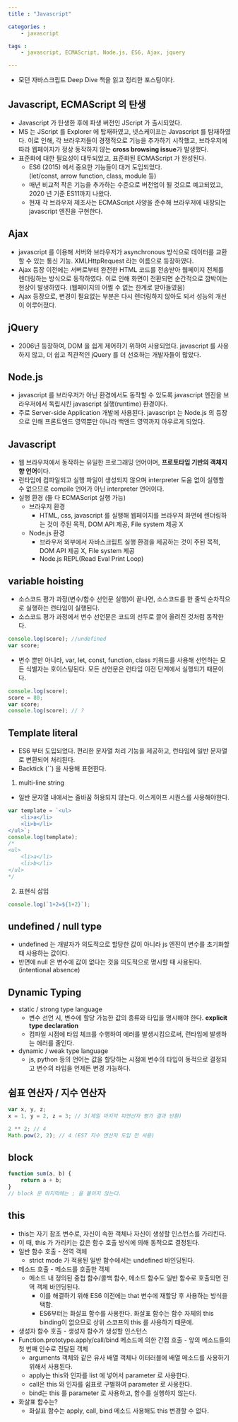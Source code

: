 ```yaml
---
title : "Javascript"

categories :
    - javascript

tags :
    - javascript, ECMAScript, Node.js, ES6, Ajax, jquery

---
```

- 모던 자바스크립트 Deep Dive 책을 읽고 정리한 포스팅이다.

## Javascript, ECMAScript 의 탄생
- Javascript 가 탄생한 후에 파생 버전인 JScript 가 출시되었다. 
- MS 는 JScript 를 Explorer 에 탑재하였고, 넷스케이프는 Javascript 를 탐재하였다. 이로 인해, 각 브라우저들이 경쟁적으로 기능을 추가하기 시작했고, 브라우저에 따라 웹페이지가 정상 동작하지 않는 **cross browsing issue**가 발생했다.
- 표준화에 대한 필요성이 대두되었고, 표준화된 ECMAScript 가 완성된다.
  -  ES6 (2015) 에서 중요한 기능들이 대거 도입되었다.   
  (let/const, arrow function, class, module 등)
  -  매년 비교적 작은 기능을 추가하는 수준으로 버전업이 될 것으로 예고되었고, 2020 년 기준 ES11까지 나왔다.
  -  현재 각 브라우저 제조사는 ECMAScript 사양을 준수해 브라우저에 내장되는 javascript 엔진을 구현한다.


## Ajax
- javascript 를 이용해 서버와 브라우저가 asynchronous 방식으로 데이터를 교환할 수 있는 통신 기능. XMLHttpRequest 라는 이름으로 등장하였다.
- Ajax 등장 이전에는 서버로부터 완전한 HTML 코드를 전송받아 웹페이지 전체를 렌더링하는 방식으로 동작하였다. 이로 인해 화면이 전환되면 순간적으로 깜박이는 현상이 발생하였다. (웹페이지의 어쩔 수 없는 한계로 받아들였음)
- Ajax 등장으로, 변경이 필요없는 부분은 다시 렌더링하지 않아도 되서 성능의 개선이 이루어졌다. 

## jQuery
- 2006년 등장하여, DOM 을 쉽게 제어하기 위하여 사용되었다. javascript 를 사용하지 않고, 더 쉽고 직관적인 jQuery 를 더 선호하는 개발자들이 많았다.

## Node.js
- javascript 를 브라우저가 아닌 환경에서도 동작할 수 있도록 javascript 엔진을 브라우저에서 독립시킨 javascript 실행(runtime) 환경이다.
- 주로 Server-side Application 개발에 사용된다. javascript 는 Node.js 의 등장으로 인해 프론트엔드 영역뿐만 아니라 백엔드 영역까지 아우르게 되었다.


## Javascript
- 웹 브라우저에서 동작하는 유일한 프로그래밍 언어이며, **프로토타입 기반의 객체지향 언어**이다. 
- 런타임에 컴파일되고 실행 파일이 생성되지 않으며 interpreter 도움 없이 실행할 수 없으므로 compile 언어가 아닌 interpreter 언어이다.
- 실행 환경 (둘 다 ECMAScript 실행 가능)
  - 브라우저 환경
    - HTML, css, javascript 를 실행해 웹페이지를 브라우저 화면에 렌더링하는 것이 주된 목적, DOM API 제공, File system 제공 X
  - Node.js 환경
    - 브라우저 외부에서 자바스크립트 실행 환경을 제공하는 것이 주된 목적, DOM API 제공 X, File system 제공
    - Node.js REPL(Read Eval Print Loop) 



## variable hoisting
- 소스코드 평가 과정(변수/함수 선언문 실행)이 끝나면, 소스코드를 한 줄씩 순차적으로 실행하는 런타임이 실행된다.
- 소스코드 평가 과정에서 변수 선언문은 코드의 선두로 끌어 올려진 것처럼 동작한다.

```javascript
console.log(score); //undefined
var score; 
```
- 변수 뿐만 아니라, var, let, const, function, class 키워드를 사용해 선언하는 모든 식별자는 호이스팅된다. 모든 선언문은 런타임 이전 단계에서 실행되기 때문이다.

```javascript
console.log(score);
score = 80;
var score;
console.log(score); // ?
```

## Template literal
- ES6 부터 도입되었다. 편리한 문자열 처리 기능을 제공하고, 런타임에 일반 문자열로 변환되어 처리된다.
- Backtick (``) 을 사용해 표현한다.


1. multi-line string
- 일반 문자열 내에서는 줄바꿈 허용되지 않는다. 이스케이프 시퀀스를 사용해야한다.


```javascript
var template = `<ul>
    <li>a</li>
    <li>b</li>
</ul>`;
console.log(template);
/*
<ul>
    <li>a</li>
    <li>b</li>
</ul>
*/
```

2. 표현식 삽입

```javascript
console.log(`1+2=${1+2}`);
``` 

## undefined / null type
- undefined 는 개발자가 의도적으로 할당한 값이 아니라 js 엔진이 변수를 초기화할 때 사용하는 값이다.
- 반면에 null 은 변수에 값이 없다는 것을 의도적으로 명시할 때 사용된다. (intentional absence)

## Dynamic Typing
- static / strong type language
  - 변수 선언 시, 변수에 할당 가능한 값의 종류와 타입을 명시해야 한다. **explicit type declaration**
  - 컴파일 시점에 타입 체크를 수행하여 에러를 발생시킴으로써, 런타임에 발생하는 에러를 줄인다.
- dynamic / weak type language
  - js, python 등의 언어는 값을 할당하는 시점에 변수의 타입이 동적으로 결정되고 변수의 타입을 언제든 변경 가능하다.

## 쉼표 연산자 / 지수 연산자
```javascript
var x, y, z;
x = 1, y = 2, z = 3; // 3(제일 마지막 피연산자 평가 결과 반환)
```

```javascript
2 ** 2; // 4
Math.pow(2, 2); // 4 (ES7 지수 연산자 도입 전 사용)
```

## block
```javascript
function sum(a, b) {
    return a + b;
}
// block 문 마지막에는 ; 을 붙이지 않는다. 
```

## this
- this는 자기 참조 변수로, 자신이 속한 객체나 자신이 생성할 인스턴스를 가리킨다.
- 이 때, this 가 가리키는 값은 함수 호출 방식에 의해 동적으로 결정된다.
- 일반 함수 호출 - 전역 객체
  - strict mode 가 적용된 일반 함수에서는 undefined 바인딩된다.
- 메소드 호출 - 메소드를 호출한 객체
  - 메소드 내 정의된 중첩 함수/콜백 함수, 메소드 함수도 일반 함수로 호출되면 전역 객체 바인딩된다. 
    - 이를 해결하기 위해 ES6 이전에는 that 변수에 재할당 후 사용하는 방식을 택함.
    - ES6부터는 화살표 함수를 사용한다. 화살표 함수는 함수 자체의 this binding이 없으므로 상위 스코프의 this 를 사용하기 때문에.
- 생성자 함수 호출 - 생성자 함수가 생성할 인스턴스
- Function.prototype.apply/call/bind 메소드에 의한 간접 호출 - 앞의 메소드들의 첫 번째 인수로 전달된 객체
  - arguments 객체와 같은 유사 배열 객체나 이터러블에 배열 메소드를 사용하기 위해서 사용된다. 
  - apply는 this와 인자를 list 에 넣어서 parameter 로 사용한다.
  - call은 this 와 인자를 쉼표로 구별하여 parameter 로 사용한다.
  - bind는 this 를 parameter 로 사용하고, 함수를 실행하지 않는다.
- 화살표 함수는?
  - 화살표 함수는 apply, call, bind 메소드 사용해도 this 변경할 수 없다.
